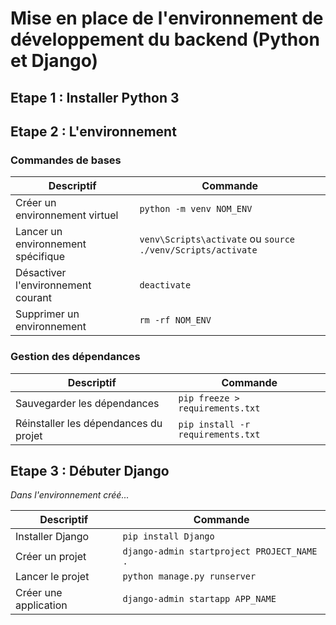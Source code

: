 # Mise en place de l'environnement de développement du backend (Python et Django)

## Etape 1 : Installer Python 3

## Etape 2 : L'environnement

### Commandes de bases

|  Descriptif | Commande  |
| ------------ | ------------ |
|  Créer un environnement virtuel | `python -m venv NOM_ENV` |
|  Lancer un environnement spécifique | `venv\Scripts\activate` ou `source ./venv/Scripts/activate` |
| Désactiver l'environnement courant | `deactivate` |
| Supprimer un environnement  | `rm -rf NOM_ENV` |

### Gestion des dépendances

|  Descriptif | Commande  |
| ------------ | ------------ |
| Sauvegarder les dépendances | `pip freeze > requirements.txt` |
| Réinstaller les dépendances du projet | `pip install -r requirements.txt` |

## Etape 3 : Débuter Django

_Dans l'environnement créé..._

|  Descriptif | Commande  |
| ------------ | ------------ |
| Installer Django | `pip install Django` |
| Créer un projet | `django-admin startproject PROJECT_NAME  .` |
| Lancer le projet | `python manage.py runserver` |
| Créer une application | `django-admin startapp APP_NAME` | 